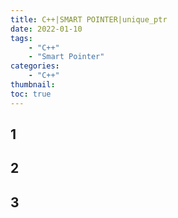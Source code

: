 ```yaml
---
title: C++|SMART POINTER|unique_ptr
date: 2022-01-10
tags: 
    - "C++"
    - "Smart Pointer"
categories: 
    - "C++"
thumbnail:
toc: true
---
```


## 1
## 2
## 3